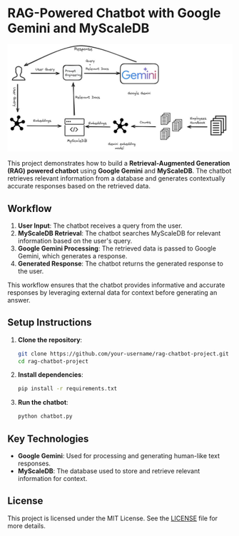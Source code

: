 # RAG-Powered Chatbot with Google Gemini and MyScaleDB

![RAG Workflow](rag_with_gemini.jpg)

This project demonstrates how to build a **Retrieval-Augmented Generation (RAG) powered chatbot** using **Google Gemini** and **MyScaleDB**. The chatbot retrieves relevant information from a database and generates contextually accurate responses based on the retrieved data.

## Workflow

1. **User Input**: The chatbot receives a query from the user.
2. **MyScaleDB Retrieval**: The chatbot searches MyScaleDB for relevant information based on the user's query.
3. **Google Gemini Processing**: The retrieved data is passed to Google Gemini, which generates a response.
4. **Generated Response**: The chatbot returns the generated response to the user.

This workflow ensures that the chatbot provides informative and accurate responses by leveraging external data for context before generating an answer.

## Setup Instructions

1. **Clone the repository**:
    ```bash
    git clone https://github.com/your-username/rag-chatbot-project.git
    cd rag-chatbot-project
    ```

2. **Install dependencies**:
    ```bash
    pip install -r requirements.txt
    ```

3. **Run the chatbot**:
    ```bash
    python chatbot.py
    ```

## Key Technologies

- **Google Gemini**: Used for processing and generating human-like text responses.
- **MyScaleDB**: The database used to store and retrieve relevant information for context.

## License

This project is licensed under the MIT License. See the [LICENSE](LICENSE) file for more details.
